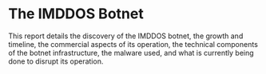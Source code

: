# The IMDDOS Botnet

This report details the discovery of the IMDDOS botnet, the growth and timeline, the commercial aspects of its operation, the technical components of the botnet infrastructure, the malware used, and what is currently being done to disrupt its operation.